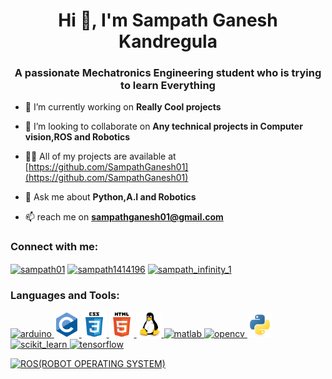 <h1 align="center">Hi 👋, I'm Sampath Ganesh Kandregula</h1>
<h3 align="center">A passionate Mechatronics Engineering student who is trying to learn Everything </h3>

- 🔭 I’m currently working on **Really Cool projects**

- 👯 I’m looking to collaborate on **Any technical projects in Computer vision,ROS and Robotics**

- 👨‍💻 All of my projects are available at [https://github.com/SampathGanesh01](https://github.com/SampathGanesh01)

- 💬 Ask me about **Python,A.I and Robotics**

- 📫 reach me on **sampathganesh01@gmail.com**

<h3 align="left">Connect with me:</h3>
<p align="left">
<a href="https://linkedin.com/in/sampath01" target="blank"><img align="center" src="https://raw.githubusercontent.com/rahuldkjain/github-profile-readme-generator/master/src/images/icons/Social/linked-in-alt.svg" alt="sampath01" height="30" width="40" /></a>
<a href="https://fb.com/sampath1414196" target="blank"><img align="center" src="https://raw.githubusercontent.com/rahuldkjain/github-profile-readme-generator/master/src/images/icons/Social/facebook.svg" alt="sampath1414196" height="30" width="40" /></a>
<a href="https://www.instagram.com/sampath_kandregula/" target="blank"><img align="center" src="https://raw.githubusercontent.com/rahuldkjain/github-profile-readme-generator/master/src/images/icons/Social/instagram.svg" alt="sampath_infinity_1" height="30" width="40" /></a>
</p>

<h3 align="left">Languages and Tools:</h3>
<p align="left"> <a href="https://www.arduino.cc/" target="_blank"> <img src="https://cdn.worldvectorlogo.com/logos/arduino-1.svg" alt="arduino" width="40" height="40"/> </a> <a href="https://www.cprogramming.com/" target="_blank"> <img src="https://raw.githubusercontent.com/devicons/devicon/master/icons/c/c-original.svg" alt="c" width="40" height="40"/> </a> <a href="https://www.w3schools.com/css/" target="_blank"> <img src="https://raw.githubusercontent.com/devicons/devicon/master/icons/css3/css3-original-wordmark.svg" alt="css3" width="40" height="40"/> </a> <a href="https://www.w3.org/html/" target="_blank"> <img src="https://raw.githubusercontent.com/devicons/devicon/master/icons/html5/html5-original-wordmark.svg" alt="html5" width="40" height="40"/> </a> <a href="https://www.linux.org/" target="_blank"> <img src="https://raw.githubusercontent.com/devicons/devicon/master/icons/linux/linux-original.svg" alt="linux" width="40" height="40"/> </a> <a href="https://www.mathworks.com/" target="_blank"> <img src="https://upload.wikimedia.org/wikipedia/commons/2/21/Matlab_Logo.png" alt="matlab" width="40" height="40"/> </a> <a href="https://opencv.org/" target="_blank"> <img src="https://www.vectorlogo.zone/logos/opencv/opencv-icon.svg" alt="opencv" width="40" height="40"/> </a> <a href="https://www.python.org" target="_blank"> <img src="https://raw.githubusercontent.com/devicons/devicon/master/icons/python/python-original.svg" alt="python" width="40" height="40"/> </a> <a href="https://scikit-learn.org/" target="_blank"> <img src="https://upload.wikimedia.org/wikipedia/commons/0/05/Scikit_learn_logo_small.svg" alt="scikit_learn" width="40" height="40"/> </a> <a href="https://www.tensorflow.org" target="_blank"> <img src="https://www.vectorlogo.zone/logos/tensorflow/tensorflow-icon.svg" alt="tensorflow" width="40" height="40"/> </a> </p></a> <a href="https://www.ROS.org" target="_blank"> <img src="https://encrypted-tbn0.gstatic.com/images?q=tbn:ANd9GcQKwGYuzdttLnintfrd5Xkaz4qf8xv-74sZ-w&usqp=CAU" alt="ROS(ROBOT OPERATING SYSTEM)" width="40" height="40"/> </a> </p>


